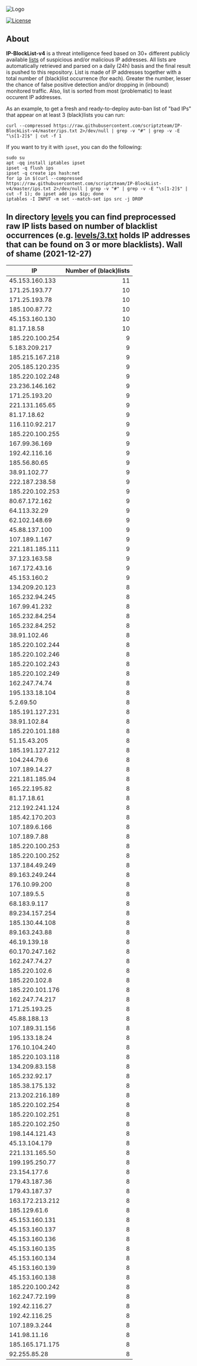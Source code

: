 ![Logo](https://i.imgur.com/PyKLAe7.png)

[![License](https://img.shields.io/badge/license-The_Unlicense-red.svg)](https://unlicense.org/)

About
----

**IP-BlockList-v4** is a threat intelligence feed based on 30+ different publicly available [lists](https://github.com/stamparm/maltrail) of suspicious and/or malicious IP addresses. All lists are automatically retrieved and parsed on a daily (24h) basis and the final result is pushed to this repository. List is made of IP addresses together with a total number of (black)list occurrence (for each). Greater the number, lesser the chance of false positive detection and/or dropping in (inbound) monitored traffic. Also, list is sorted from most (problematic) to least occurent IP addresses.

As an example, to get a fresh and ready-to-deploy auto-ban list of "bad IPs" that appear on at least 3 (black)lists you can run:

```
curl --compressed https://raw.githubusercontent.com/scriptzteam/IP-BlockList-v4/master/ips.txt 2>/dev/null | grep -v "#" | grep -v -E "\s[1-2]$" | cut -f 1
```

If you want to try it with `ipset`, you can do the following:

```
sudo su
apt -qq install iptables ipset
ipset -q flush ips
ipset -q create ips hash:net
for ip in $(curl --compressed https://raw.githubusercontent.com/scriptzteam/IP-BlockList-v4/master/ips.txt 2>/dev/null | grep -v "#" | grep -v -E "\s[1-2]$" | cut -f 1); do ipset add ips $ip; done
iptables -I INPUT -m set --match-set ips src -j DROP
```

In directory [levels](levels) you can find preprocessed raw IP lists based on number of blacklist occurrences (e.g. [levels/3.txt](levels/3.txt) holds IP addresses that can be found on 3 or more blacklists).
Wall of shame (2021-12-27)
----

|IP|Number of (black)lists|
|---|--:|
45.153.160.133|11
171.25.193.77|10
171.25.193.78|10
185.100.87.72|10
45.153.160.130|10
81.17.18.58|10
185.220.100.254|9
5.183.209.217|9
185.215.167.218|9
205.185.120.235|9
185.220.102.248|9
23.236.146.162|9
171.25.193.20|9
221.131.165.65|9
81.17.18.62|9
116.110.92.217|9
185.220.100.255|9
167.99.36.169|9
192.42.116.16|9
185.56.80.65|9
38.91.102.77|9
222.187.238.58|9
185.220.102.253|9
80.67.172.162|9
64.113.32.29|9
62.102.148.69|9
45.88.137.100|9
107.189.1.167|9
221.181.185.111|9
37.123.163.58|9
167.172.43.16|9
45.153.160.2|9
134.209.20.123|8
165.232.94.245|8
167.99.41.232|8
165.232.84.254|8
165.232.84.252|8
38.91.102.46|8
185.220.102.244|8
185.220.102.246|8
185.220.102.243|8
185.220.102.249|8
162.247.74.74|8
195.133.18.104|8
5.2.69.50|8
185.191.127.231|8
38.91.102.84|8
185.220.101.188|8
51.15.43.205|8
185.191.127.212|8
104.244.79.6|8
107.189.14.27|8
221.181.185.94|8
165.22.195.82|8
81.17.18.61|8
212.192.241.124|8
185.42.170.203|8
107.189.6.166|8
107.189.7.88|8
185.220.100.253|8
185.220.100.252|8
137.184.49.249|8
89.163.249.244|8
176.10.99.200|8
107.189.5.5|8
68.183.9.117|8
89.234.157.254|8
185.130.44.108|8
89.163.243.88|8
46.19.139.18|8
60.170.247.162|8
162.247.74.27|8
185.220.102.6|8
185.220.102.8|8
185.220.101.176|8
162.247.74.217|8
171.25.193.25|8
45.88.188.13|8
107.189.31.156|8
195.133.18.24|8
176.10.104.240|8
185.220.103.118|8
134.209.83.158|8
165.232.92.17|8
185.38.175.132|8
213.202.216.189|8
185.220.102.254|8
185.220.102.251|8
185.220.102.250|8
198.144.121.43|8
45.13.104.179|8
221.131.165.50|8
199.195.250.77|8
23.154.177.6|8
179.43.187.36|8
179.43.187.37|8
163.172.213.212|8
185.129.61.6|8
45.153.160.131|8
45.153.160.137|8
45.153.160.136|8
45.153.160.135|8
45.153.160.134|8
45.153.160.139|8
45.153.160.138|8
185.220.100.242|8
162.247.72.199|8
192.42.116.27|8
192.42.116.25|8
107.189.3.244|8
141.98.11.16|8
185.165.171.175|8
92.255.85.28|8
